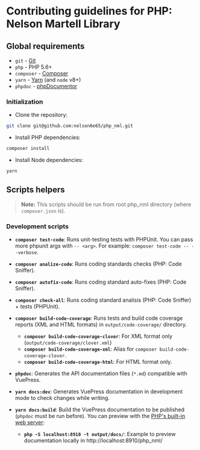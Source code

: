 # Contributing guidelines for PHP: Nelson Martell Library

## Global requirements
- `git` - [Git](https://git-scm.com/)
- `php` - PHP 5.6+
- `composer` - [Composer](https://getcomposer.org/)
- `yarn` - [Yarn](https://yarnpkg.com) (and `node` v8+)
- `phpdoc` - [phpDocumentor](https://www.phpdoc.org/)

### Initialization

- Clone the repository:
```bash
git clone git@github.com:nelson6e65/php_nml.git
```

- Install PHP dependencies:
```bash
composer install
```

- Install Node dependencies:
```bash
yarn
```


## Scripts helpers

> **Note:** This scripts should be run from root php_nml directory (where `composer.json` is).


### Development scripts

- **`composer test-code`**: Runs unit-testing tests with PHPUnit. You can pass more phpunit args with `-- <arg>`. For example: `composer test-code -- --verbose`.

- **`composer analize-code`**: Runs coding standards checks (PHP: Code Sniffer).

- **`composer autofix-code`**: Runs coding standard auto-fixes (PHP: Code Sniffer).

- **`composer check-all`**: Runs coding standard analisis (PHP: Code Sniffer) + tests (PHPUnit).

- **`composer build-code-coverage`**: Runs tests and build code coverage reports (XML and HTML formats) in `output/code-coverage/` directory.
    - **`composer build-code-coverage-clover`**: For XML format only (`output/code-coverage/clover.xml`)
    - **`composer build-code-coverage-xml`**: Alias for `composer build-code-coverage-clover`.
    - **`composer build-code-coverage-html`**: For HTML format only.


- **`phpdoc`**: Generates the API documentation files (`*.md`) compatible with VuePress.

- **`yarn docs:dev`**: Generates VuePress documentation in development mode to check changes while writing.

- **`yarn docs:build`**: Build the VuePress documentation to be published (`phpdoc` must be run before). You can preview with the [PHP's built-in web server](http://php.net/manual/features.commandline.webserver.php):
  - **`php -S localhost:8910 -t output/docs/`**: Example to preview documentation locally in http://localhost:8910/php_nml/
